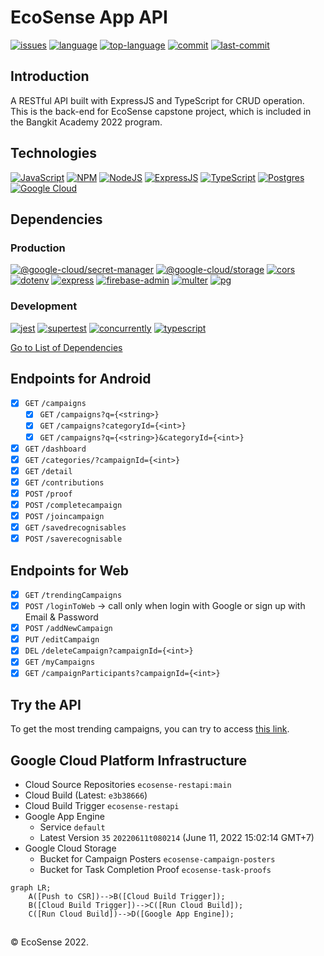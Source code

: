 # EcoSense App API
[![issues](https://img.shields.io/github/issues/EcoSenseID/EcoSense-API)](https://github.com/EcoSenseID/EcoSense-API/issues)
[![language](https://img.shields.io/github/languages/count/EcoSenseID/EcoSense-API)](https://github.com/EcoSenseID/EcoSense-API/search?l=typescript)
[![top-language](https://img.shields.io/github/languages/top/EcoSenseID/EcoSense-API)](https://github.com/EcoSenseID/EcoSense-API/search?l=typescript)
[![commit](https://img.shields.io/github/commit-activity/m/EcoSenseID/EcoSense-API)](https://github.com/EcoSenseID/EcoSense-API/commits/main)
[![last-commit](https://img.shields.io/github/last-commit/EcoSenseID/EcoSense-API)](https://github.com/EcoSenseID/EcoSense-API/commits/main)

## Introduction
A RESTful API built with ExpressJS and TypeScript for CRUD operation.\
This is the back-end for EcoSense capstone project, which is included in the Bangkit Academy 2022 program.

## Technologies
[![JavaScript](https://img.shields.io/badge/-JavaScript-black?style=for-the-badge&logo=javascript)](https://github.com/EcoSenseID?tab=repositories&language=javascript)
[![NPM](https://img.shields.io/badge/NPM-%23000000.svg?style=for-the-badge&logo=npm&logoColor=white)](https://github.com/EcoSenseID?tab=repositories)
[![NodeJS](https://img.shields.io/badge/node.js-black?style=for-the-badge&logo=node.js&logoColor=6DA55F)](https://github.com/EcoSenseID?tab=repositories)
[![ExpressJS](https://img.shields.io/badge/express.js-black?style=for-the-badge&logo=express&logoColor=purple)](https://github.com/EcoSenseID?tab=repositories)
[![TypeScript](https://img.shields.io/badge/typescript-black?style=for-the-badge&logo=typescript&logoColor=%23007ACC)](https://github.com/EcoSenseID?tab=repositories&language=typescript)
[![Postgres](https://img.shields.io/badge/postgres-black.svg?style=for-the-badge&logo=postgresql&logoColor=%23316192)](https://github.com/EcoSenseID?tab=repositories)
[![Google Cloud](https://img.shields.io/badge/GoogleCloud-black.svg?style=for-the-badge&logo=google-cloud&logoColor=%234285F4)](https://github.com/EcoSenseID?tab=repositories)

## Dependencies
### Production
[![@google-cloud/secret-manager](https://img.shields.io/github/package-json/dependency-version/EcoSenseID/EcoSense-API/@google-cloud/secret-manager)](https://www.npmjs.com/package/@google-cloud/secret-manager)
[![@google-cloud/storage](https://img.shields.io/github/package-json/dependency-version/EcoSenseID/EcoSense-API/@google-cloud/storage)](https://www.npmjs.com/package/@google-cloud/storage)
[![cors](https://img.shields.io/github/package-json/dependency-version/EcoSenseID/EcoSense-API/cors)](https://www.npmjs.com/package/cors)
[![dotenv](https://img.shields.io/github/package-json/dependency-version/EcoSenseID/EcoSense-API/dotenv)](https://www.npmjs.com/package/dotenv)
[![express](https://img.shields.io/github/package-json/dependency-version/EcoSenseID/EcoSense-API/express)](https://www.npmjs.com/package/express)
[![firebase-admin](https://img.shields.io/github/package-json/dependency-version/EcoSenseID/EcoSense-API/firebase-admin)](https://www.npmjs.com/package/firebase-admin)
[![multer](https://img.shields.io/github/package-json/dependency-version/EcoSenseID/EcoSense-API/multer)](https://www.npmjs.com/package/multer)
[![pg](https://img.shields.io/github/package-json/dependency-version/EcoSenseID/EcoSense-API/pg)](https://www.npmjs.com/package/pg)

### Development
[![jest](https://img.shields.io/github/package-json/dependency-version/EcoSenseID/EcoSense-API/dev/jest)](https://www.npmjs.com/package/jest)
[![supertest](https://img.shields.io/github/package-json/dependency-version/EcoSenseID/EcoSense-API/dev/supertest)](https://www.npmjs.com/package/supertest)
[![concurrently](https://img.shields.io/github/package-json/dependency-version/EcoSenseID/EcoSense-API/dev/concurrently)](https://www.npmjs.com/package/concurrently)
[![typescript](https://img.shields.io/github/package-json/dependency-version/EcoSenseID/EcoSense-API/dev/typescript)](https://www.npmjs.com/package/typescript)


[Go to List of Dependencies](https://github.com/EcoSenseID/EcoSense-API/network/dependencies)

## Endpoints for Android
- [x] `GET` `/campaigns`
  - [x] `GET` `/campaigns?q={<string>}`
  - [x] `GET` `/campaigns?categoryId={<int>}`
  - [x] `GET` `/campaigns?q={<string>}&categoryId={<int>}`
- [x] `GET` `/dashboard`
- [x] `GET` `/categories/?campaignId={<int>}`
- [x] `GET` `/detail`
- [x] `GET` `/contributions`
- [x] `POST` `/proof`
- [x] `POST` `/completecampaign`
- [x] `POST` `/joincampaign`
- [x] `GET` `/savedrecognisables`
- [x] `POST` `/saverecognisable`

## Endpoints for Web
- [x] `GET` `/trendingCampaigns`
- [x] `POST` `/loginToWeb` &#8594; call only when login with Google or sign up with Email & Password
- [x] `POST` `/addNewCampaign`
- [x] `PUT` `/editCampaign`
- [x] `DEL` `/deleteCampaign?campaignId={<int>}`
- [x] `GET` `/myCampaigns`
- [x] `GET` `/campaignParticipants?campaignId={<int>}`

## Try the API
To get the most trending campaigns, you can try to access [this link](https://ecosense-bangkit.uc.r.appspot.com/trendingCampaigns).

## Google Cloud Platform Infrastructure
- Cloud Source Repositories `ecosense-restapi:main`
- Cloud Build (Latest: `e3b38666`)
- Cloud Build Trigger `ecosense-restapi`
- Google App Engine 
  - Service `default`
  - Latest Version `35` `20220611t080214` (June 11, 2022 15:02:14 GMT+7)
- Google Cloud Storage 
  - Bucket for Campaign Posters `ecosense-campaign-posters`
  - Bucket for Task Completion Proof `ecosense-task-proofs`

```mermaid
graph LR;
    A([Push to CSR])-->B([Cloud Build Trigger]);
    B([Cloud Build Trigger])-->C([Run Cloud Build]);
    C([Run Cloud Build])-->D([Google App Engine]);
```

## 
&#169; EcoSense 2022.